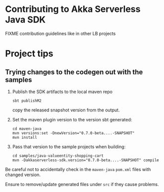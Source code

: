 # Contributing to Akka Serverless Java SDK

FIXME contribution guidelines like in other LB projects


# Project tips

##  Trying changes to the codegen out with the samples

1. Publish the SDK artifacts to the local maven repo 
    ```shell
    sbt publishM2
    ```
    copy the released snapshot version from the output.

2. Set the maven plugin version to the version sbt generated:

    ```shell
    cd maven-java
    mvn versions:set -DnewVersion="0.7.0-beta....-SNAPSHOT"
    mvn install
    ```

3. Pass that version to the sample projects when building:

    ```shell
    cd samples/java-valueentity-shopping-cart
    mvn -Dakkaserverless-sdk.version="0.7.0-beta....-SNAPSHOT" compile
    ```

Be careful not to accidentally check in the `maven-java` `pom.xml` files with changed version.

Ensure to remove/update generated files under `src` if they cause problems.
